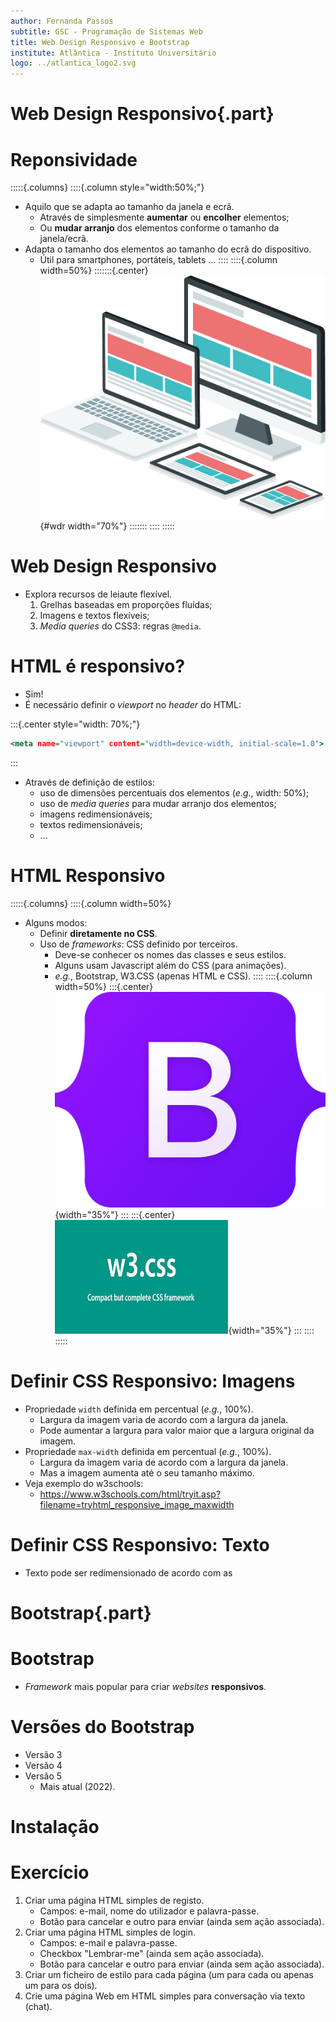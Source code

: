 ```yaml
---
author: Fernanda Passos
subtitle: GSC - Programação de Sistemas Web
title: Web Design Responsivo e Bootstrap
institute: Atlântica - Instituto Universitário
logo: ../atlantica_logo2.svg
---
```


# Web Design Responsivo{.part}


# Reponsividade

:::::{.columns}
::::{.column style="width:50%;"}
- Aquilo que se adapta ao tamanho da janela e ecrã.
	- Através de simplesmente **aumentar** ou **encolher** elementos;
	- Ou **mudar arranjo** dos elementos conforme o tamanho da janela/ecrã.
- Adapta o tamanho dos elementos ao tamanho do ecrã do dispositivo.
	- Útil para smartphones, portáteis, tablets ...
::::
::::{.column width=50%}
:::::::{.center}
![](imagens/web-design-responsive.png){#wdr width="70%"}
:::::::
::::
:::::

# Web Design Responsivo

- Explora recursos de leiaute flexível.
	1. Grelhas baseadas em proporções fluídas;
	2. Imagens e textos flexíveis;
	3. *Media queries* do CSS3: regras `@media`.
 

# HTML é responsivo?

- Sim!
- É necessário definir o *viewport* no *header* do HTML:

:::{.center style="width: 70%;"}
```{.html style="font-size: 24px;"}
<meta name="viewport" content="width=device-width, initial-scale=1.0">
```
:::

- Através de definição de estilos:
	- uso de dimensões percentuais dos elementos (*e.g.*, width: 50%);
	- uso de *media queries* para mudar arranjo dos elementos;
	- imagens redimensionáveis;
	- textos redimensionáveis;
	- ...

# HTML Responsivo

:::::{.columns}
::::{.column width=50%}
- Alguns modos:
	- Definir **diretamente no CSS**.
	- Uso de *frameworks*: CSS definido por terceiros.
		- Deve-se conhecer os nomes das classes e seus estilos.
		- Alguns usam Javascript além do CSS (para animações).
		- *e.g.*, Bootstrap, W3.CSS (apenas HTML e CSS).
::::
::::{.column width=50%}
:::{.center}
![](imagens/Bootstrap_logo.png){width="35%"}
:::
:::{.center}
![](imagens/w3css.png){width="35%"}
:::
::::
:::::

# Definir CSS Responsivo: Imagens

- Propriedade `width` definida em percentual (*e.g.*, 100%).
	- Largura da imagem varia de acordo com a largura da janela.
	- Pode aumentar a largura para valor maior que a largura original da imagem.
- Propriedade `max-width` definida em percentual (*e.g.*, 100%).
	- Largura da imagem varia de acordo com a largura da janela.
	- Mas a imagem aumenta até o seu tamanho máximo.
- Veja exemplo do w3schools:
	- https://www.w3schools.com/html/tryit.asp?filename=tryhtml_responsive_image_maxwidth

# Definir CSS Responsivo: Texto

- Texto pode ser redimensionado de acordo com as

# Bootstrap{.part}

# Bootstrap

- *Framework* mais popular para criar *websites* **responsivos**.

# Versões do Bootstrap

- Versão 3 
- Versão 4
- Versão 5
	- Mais atual (2022).

# Instalação



# Exercício

1. Criar uma página HTML simples de registo.
	- Campos: e-mail, nome do utilizador e palavra-passe.
	- Botão para cancelar e outro para enviar (ainda sem ação associada).
2. Criar uma página HTML simples de login.
	- Campos: e-mail e palavra-passe.
	- Checkbox "Lembrar-me" (ainda sem ação associada).
	- Botão para cancelar e outro para enviar (ainda sem ação associada).
3. Criar um ficheiro de estilo para cada página (um para cada ou apenas um para os dois).
4. Crie uma página Web em HTML simples para conversação via texto (chat).
